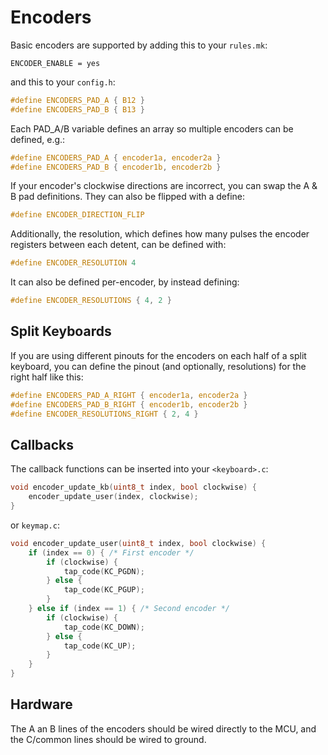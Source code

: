 # Encoders

Basic encoders are supported by adding this to your `rules.mk`:

```make
ENCODER_ENABLE = yes
```

and this to your `config.h`:

```c
#define ENCODERS_PAD_A { B12 }
#define ENCODERS_PAD_B { B13 }
```

Each PAD_A/B variable defines an array so multiple encoders can be defined, e.g.:

```c
#define ENCODERS_PAD_A { encoder1a, encoder2a }
#define ENCODERS_PAD_B { encoder1b, encoder2b }
```

If your encoder's clockwise directions are incorrect, you can swap the A & B pad definitions.  They can also be flipped with a define:

```c
#define ENCODER_DIRECTION_FLIP
```

Additionally, the resolution, which defines how many pulses the encoder registers between each detent, can be defined with:

```c
#define ENCODER_RESOLUTION 4
```

It can also be defined per-encoder, by instead defining:

```c
#define ENCODER_RESOLUTIONS { 4, 2 }
```

## Split Keyboards

If you are using different pinouts for the encoders on each half of a split keyboard, you can define the pinout (and optionally, resolutions) for the right half like this:

```c
#define ENCODERS_PAD_A_RIGHT { encoder1a, encoder2a }
#define ENCODERS_PAD_B_RIGHT { encoder1b, encoder2b }
#define ENCODER_RESOLUTIONS_RIGHT { 2, 4 }
```

## Callbacks

The callback functions can be inserted into your `<keyboard>.c`:

```c
void encoder_update_kb(uint8_t index, bool clockwise) {
    encoder_update_user(index, clockwise);
}
```

or `keymap.c`:

```c
void encoder_update_user(uint8_t index, bool clockwise) {
    if (index == 0) { /* First encoder */
        if (clockwise) {
            tap_code(KC_PGDN);
        } else {
            tap_code(KC_PGUP);
        }
    } else if (index == 1) { /* Second encoder */
        if (clockwise) {
            tap_code(KC_DOWN);
        } else {
            tap_code(KC_UP);
        }
    }
}
```

## Hardware

The A an B lines of the encoders should be wired directly to the MCU, and the C/common lines should be wired to ground.
